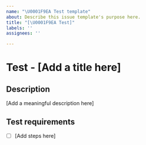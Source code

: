 ```yaml
---
name: "\U0001F9EA Test template"
about: Describe this issue template's purpose here.
title: "[\U0001F9EA Test]"
labels: ''
assignees: ''

---
```


# Test - [Add a title here]

## Description
[Add a meaningful description here]

## Test requirements
- [ ] [Add steps here]
